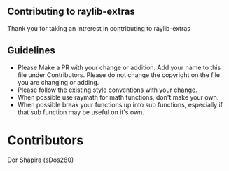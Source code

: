 ## Contributing to raylib-extras

Thank you for taking an intrerest in contributing to raylib-extras

## Guidelines

 - Please Make a PR with your change or addition. Add your name to this file under Contributors. Please do not change the copyright on the file you are changing or adding.
 - Please follow the existing style conventions with your change.
 - When possible use raymath for math functions, don't make your own.
 - When possible break your functions up into sub functions, especially if that sub function may be useful on it's own.

# Contributors
Dor Shapira (sDos280)